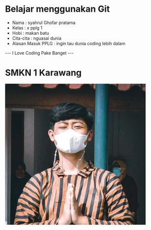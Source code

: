 # Belajar menggunakan Git

- Nama              : syahrul Ghofar pratama
- Kelas             : x pplg 1
- Hobi              : makan batu
- Cita-cita         : nguasai dunia
- Alasan Masuk PPLG : ingin tau dunia coding lebih dalam

--- I Love Coding Pake Banget ---

# SMKN 1 Karawang
![Neskar](img/fotosyhroll.png)